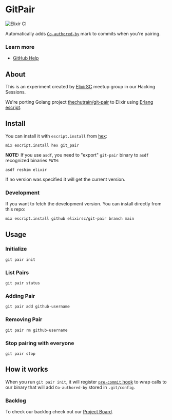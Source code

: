 # GitPair

![Elixir CI](https://github.com/elixirsc/git-pair/workflows/Elixir%20CI/badge.svg)

Automatically adds [`Co-authored-by`](https://git.wiki.kernel.org/index.php/CommitMessageConventions) mark to commits when you're pairing.

### Learn more

-   [GitHub Help](https://help.github.com/en/github/committing-changes-to-your-project/creating-a-commit-with-multiple-authors)

## About

This is an experiment created by [ElixirSC](https://www.meetup.com/elixirsc/) meetup group in our Hacking Sessions.

We're porting Golang project [thechutrain/git-pair](https://github.com/thechutrain/git-pair) to Elixir using [Erlang escript](http://erlang.org/doc/man/escript.html).

## Install

You can install it with `escript.install` from [hex](https://hex.pm/packages/git_pair):

```
mix escript.install hex git_pair
```

**NOTE:** If you use `asdf`, you need to "export" `git-pair` binary to `asdf` recognized binaries `PATH`:

```
asdf reshim elixir
```

If no version was specified it will get the current version.

### Development

If you want to fetch the development version. You can install directly from this repo:

```
mix escript.install github elixirsc/git-pair branch main
```

## Usage

### Initialize

```
git pair init
```

### List Pairs

```
git pair status
```

### Adding Pair

```
git pair add github-username
```

### Removing Pair

```
git pair rm github-username
```

### Stop pairing with everyone

```
git pair stop
```

## How it works

When you run `git pair init`, it will register [`pre-commit` hook](https://github.com/git/git/blob/master/templates/hooks--pre-commit.sample) to wrap calls to our binary that will add `Co-authored-by` stored in `.git/config`.

### Backlog

To check our backlog check out our [Project Board](https://github.com/elixirsc/git-pair/projects/1).

